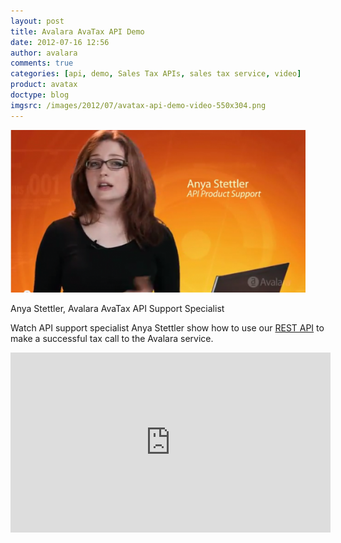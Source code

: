 ```yaml
---
layout: post
title: Avalara AvaTax API Demo
date: 2012-07-16 12:56
author: avalara
comments: true
categories: [api, demo, Sales Tax APIs, sales tax service, video]
product: avatax
doctype: blog
imgsrc: /images/2012/07/avatax-api-demo-video-550x304.png
---
```

<a href="/blog/2012/7/16/demo-of-avatax-api"><img class="size-large wp-image-1036" title="avatax-api-demo-video" src="/images/2012/07/avatax-api-demo-video-550x304.png" alt="" width="472" height="260" /></a> 

<div class="caption">Anya Stettler, Avalara AvaTax API Support Specialist</div>

Watch API support specialist Anya Stettler show how to use our <a href="/tag/rest-api">REST API</a> to make a successful tax call to the Avalara service.<!--more-->
<iframe src="http://www.youtube.com/embed/RiTk9Yhzcv4" width="512" height="288" frameborder="0"></iframe>
